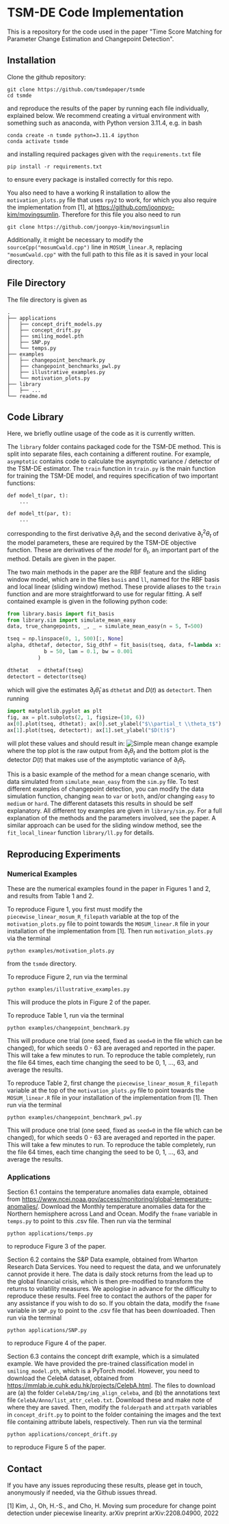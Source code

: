 # TSM-DE Code Implementation

This is a repository for the code used in the paper "Time Score Matching for Parameter Change Estimation and Changepoint Detection".

## Installation

Clone the github repository:
```
git clone https://github.com/tsmdepaper/tsmde
cd tsmde
```
and reproduce the results of the paper by running each file individually, explained below. We recommend creating a virtual environment with something such as anaconda, with Python version 3.11.4, e.g. in bash
```
conda create -n tsmde python=3.11.4 ipython
conda activate tsmde
```
and installing required packages given with the `requirements.txt` file
```
pip install -r requirements.txt
``````
to ensure every package is installed correctly for this repo. 

You also need to have a working R installation to allow the `motivation_plots.py` file that uses `rpy2` to work, for which you also require the implementation from [1], at https://github.com/joonpyo-kim/movingsumlin. Therefore for this file you also need to run
```
git clone https://github.com/joonpyo-kim/movingsumlin
```
Additionally, it might be necessary to modify the `sourceCpp("mosumCwald.cpp")` line in `MOSUM_linear.R`, replacing `"mosumCwald.cpp"` with the full path to this file as it is saved in your local directory.

## File Directory

The file directory is given as
```
.
├── applications
│   ├── concept_drift_models.py
│   ├── concept_drift.py
│   ├── smiling_model.pth
│   ├── SNP.py
│   └── temps.py
├── examples
│   ├── changepoint_benchmark.py
│   ├── changepoint_benchmarks_pwl.py
│   ├── illustrative_examples.py
│   └── motivation_plots.py
├── library
│   ├── ...
└── readme.md
```

## Code Library

Here, we briefly outline usage of the code as it is currently written.

The `library` folder contains packaged code for the TSM-DE method. This is split into separate files, each containing a different routine. For example, `asymptotic` contains code to calculate the asymptotic variance / detector of the TSM-DE estimator. The `train` function in `train.py` is the main function for training the TSM-DE model, and requires specification of two important functions: 

```
def model_t(par, t):
    ...

def model_tt(par, t):
    ...
```
corresponding to the first derivative $\partial_t \theta_t$ and the second derivative $\partial_t^2 \theta_t$ of the model parameters, these are required by the TSM-DE objective function. These are derivatives of the _model_ for $\theta_t$, an important part of the method. Details are given in the paper.

The two main methods in the paper are the RBF feature and the sliding window model, which are in the files `basis` and `ll`, named for the RBF basis and local linear (sliding window) method. These provide aliases to the `train` function and are more straightforward to use for regular fitting. A self contained example is given in the following python code:

```python
from library.basis import fit_basis
from library.sim import simulate_mean_easy
data, true_changepoints, _, _ = simulate_mean_easy(n = 5, T=500)

tseq = np.linspace(0, 1, 500)[:, None]
alpha, dthetaf, detector, Sig_dthf = fit_basis(tseq, data, f=lambda x: x,             
            b = 50, lam = 0.1, bw = 0.001
          )

dthetat   = dthetaf(tseq)
detectort = detector(tseq)
```

which will give the estimates $\partial_t \hat{\theta}_t$ as `dthetat` and $D(t)$ as `detectort`. Then running
```python
import matplotlib.pyplot as plt
fig, ax = plt.subplots(2, 1, figsize=(10, 6))
ax[0].plot(tseq, dthetat); ax[0].set_ylabel("$\\partial_t \\theta_t$")
ax[1].plot(tseq, detectort); ax[1].set_ylabel("$D(t)$")
```
will plot these values and should result in:
![Simple mean change example](https://raw.githubusercontent.com/tsmdepaper/tsmde/main/example_mean_change.png)
where the top plot is the raw output from $\partial_t \theta_t$ and the bottom plot is the detector $D(t)$ that makes use of the asymptotic variance of $\partial_t \theta_t$.

This is a basic example of the method for a mean change scenario, with data simulated from `simulate_mean_easy` from the `sim.py` file. To test different examples of changepoint detection, you can modify the data simulation function, changing `mean` to `var` or `both`, and/or changing `easy` to `medium` or `hard`. The different datasets this results in should be self explanatory. All different toy examples are given in `library/sim.py`. For a full explanation of the methods and the parameters involved, see the paper. A similar approach can be used for the sliding window method, see the `fit_local_linear` function `library/ll.py` for details.

## Reproducing Experiments

### Numerical Examples

These are the numerical examples found in the paper in Figures 1 and 2, and results from Table 1 and 2.

To reproduce Figure 1, you first must modify the `piecewise_linear_mosum_R_filepath` variable at the top of the `motivation_plots.py` file to point towards the `MOSUM_linear.R` file in your installation of the implementation from [1]. Then run `motivation_plots.py` via the terminal
```
python examples/motivation_plots.py
```
from the `tsmde` directory.

To reproduce Figure 2, run via the terminal 
```
python examples/illustrative_examples.py
```
This will produce the plots in Figure 2 of the paper.

To reproduce Table 1, run via the terminal
```
python examples/changepoint_benchmark.py
```
This will produce one trial (one seed, fixed as `seed=0` in the file which can be changed), for which seeds 0 - 63 are averaged and reported in the paper. This will take a few minutes to run. To reproduce the table completely, run the file 64 times, each time changing the seed to be 0, 1, ..., 63, and average the results.

To reproduce Table 2, first change the `piecewise_linear_mosum_R_filepath` variable at the top of the `motivation_plots.py` file to point towards the `MOSUM_linear.R` file in your installation of the implementation from [1]. Then run via the terminal
```
python examples/changepoint_benchmark_pwl.py
```
This will produce one trial (one seed, fixed as `seed=0` in the file which can be changed), for which seeds 0 - 63 are averaged and reported in the paper. This will take a few minutes to run. To reproduce the table completely, run the file 64 times, each time changing the seed to be 0, 1, ..., 63, and average the results.


### Applications

Section 6.1 contains the temperature anomalies data example, obtained from https://www.ncei.noaa.gov/access/monitoring/global-temperature-anomalies/. Download the Monthly temperature anomalies data for the Northern hemisphere across Land and Ocean. Modify the `fname` variable in `temps.py` to point to this .csv file. Then run via the terminal
```
python applications/temps.py
````
to reproduce Figure 3 of the paper.

Section 6.2 contains the S&P Data example, obtained from Wharton Research Data Services. You need to request the data, and we unforunately cannot provide it here. The data is daily stock returns from the lead up to the global financial crisis, which is then pre-modified to transform the returns to volatility measures. We apologise in advance for the difficulty to reproduce these results. Feel free to contact the authors of the paper for any assistance if you wish to do so. If you obtain the data, modify the `fname` variable in `SNP.py` to point to the .csv file that has been downloaded. Then run via the terminal
```
python applications/SNP.py
```
to reproduce Figure 4 of the paper.

Section 6.3 contains the concept drift example, which is a simulated example. We have provided the pre-trained classification model in `smiling_model.pth`, which is a PyTorch model. However, you need to download the CelebA dataset, obtained from https://mmlab.ie.cuhk.edu.hk/projects/CelebA.html. 
The files to download are (a) the folder `CelebA/Img/img_align_celeba`, and (b) the annotations text file `CelebA/Anno/list_attr_celeb.txt`. Download these and make note of where they are saved.
Then, modify the `folderpath` and `attrpath` variables in `concept_drift.py` to point to the folder containing the images and the text file containing attribute labels, respectively. Then run via the terminal
``` 
python applications/concept_drift.py
```
to reproduce Figure 5 of the paper.

## Contact
If you have any issues reproducing these results, please get in touch, anonymously if needed, via the Github issues thread.


[1] Kim, J., Oh, H.-S., and Cho, H. Moving sum procedure for change point detection under piecewise linearity. arXiv preprint arXiv:2208.04900, 2022

